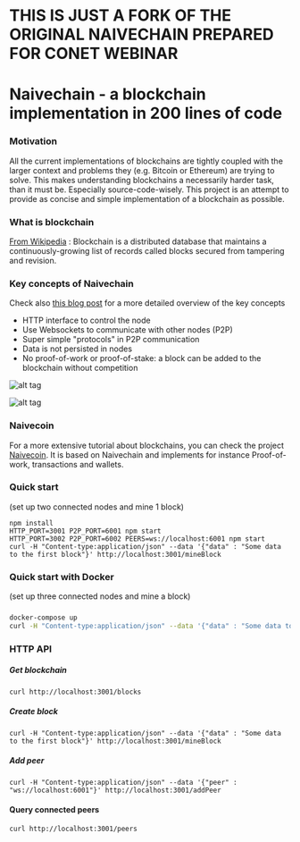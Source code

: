 # THIS IS JUST A FORK OF THE ORIGINAL NAIVECHAIN PREPARED FOR CONET WEBINAR

# Naivechain - a blockchain implementation in 200 lines of code

### Motivation

All the current implementations of blockchains are tightly coupled with the larger context and problems they (e.g. Bitcoin or Ethereum) are trying to solve. This makes understanding blockchains a necessarily harder task, than it must be. Especially source-code-wisely. This project is an attempt to provide as concise and simple implementation of a blockchain as possible.

### What is blockchain

[From Wikipedia](<https://en.wikipedia.org/wiki/Blockchain_(database)>) : Blockchain is a distributed database that maintains a continuously-growing list of records called blocks secured from tampering and revision.

### Key concepts of Naivechain

Check also [this blog post](https://medium.com/@lhartikk/a-blockchain-in-200-lines-of-code-963cc1cc0e54#.dttbm9afr5) for a more detailed overview of the key concepts

- HTTP interface to control the node
- Use Websockets to communicate with other nodes (P2P)
- Super simple "protocols" in P2P communication
- Data is not persisted in nodes
- No proof-of-work or proof-of-stake: a block can be added to the blockchain without competition

![alt tag](naivechain_blockchain.png)

![alt tag](naivechain_components.png)

### Naivecoin

For a more extensive tutorial about blockchains, you can check the project [Naivecoin](https://lhartikk.github.io/). It is based on Naivechain and implements for instance Proof-of-work, transactions and wallets.

### Quick start

(set up two connected nodes and mine 1 block)

```
npm install
HTTP_PORT=3001 P2P_PORT=6001 npm start
HTTP_PORT=3002 P2P_PORT=6002 PEERS=ws://localhost:6001 npm start
curl -H "Content-type:application/json" --data '{"data" : "Some data to the first block"}' http://localhost:3001/mineBlock
```

### Quick start with Docker

(set up three connected nodes and mine a block)

###

```sh
docker-compose up
curl -H "Content-type:application/json" --data '{"data" : "Some data to the first block"}' http://localhost:3001/mineBlock
```

### HTTP API

##### Get blockchain

```
curl http://localhost:3001/blocks
```

##### Create block

```
curl -H "Content-type:application/json" --data '{"data" : "Some data to the first block"}' http://localhost:3001/mineBlock
```

##### Add peer

```
curl -H "Content-type:application/json" --data '{"peer" : "ws://localhost:6001"}' http://localhost:3001/addPeer
```

#### Query connected peers

```
curl http://localhost:3001/peers
```
